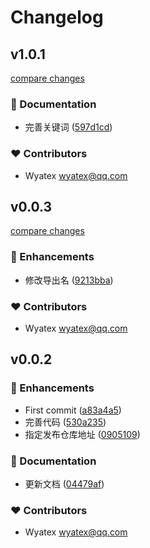 # Changelog


## v1.0.1

[compare changes](https://github.com/wyatex/use-audio-record/compare/v0.0.3...v1.0.1)

### 📖 Documentation

- 完善关键词 ([597d1cd](https://github.com/wyatex/use-audio-record/commit/597d1cd))

### ❤️ Contributors

- Wyatex <wyatex@qq.com>

## v0.0.3

[compare changes](https://github.com/wyatex/use-audio-record/compare/v0.0.2...v0.0.3)

### 🚀 Enhancements

- 修改导出名 ([9213bba](https://github.com/wyatex/use-audio-record/commit/9213bba))

### ❤️ Contributors

- Wyatex <wyatex@qq.com>

## v0.0.2


### 🚀 Enhancements

- First commit ([a83a4a5](https://github.com/wyatex/use-audio-record/commit/a83a4a5))
- 完善代码 ([530a235](https://github.com/wyatex/use-audio-record/commit/530a235))
- 指定发布仓库地址 ([0905109](https://github.com/wyatex/use-audio-record/commit/0905109))

### 📖 Documentation

- 更新文档 ([04479af](https://github.com/wyatex/use-audio-record/commit/04479af))

### ❤️ Contributors

- Wyatex <wyatex@qq.com>

